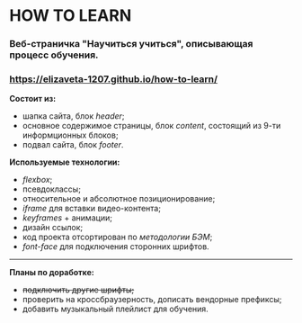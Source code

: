 # HOW TO LEARN

### Веб-страничка "Научиться учиться", описывающая процесс обучения.
### https://elizaveta-1207.github.io/how-to-learn/

**Состоит из:**

- шапка сайта, блок _header_;
- основное содержимое страницы, блок _content_, состоящий из 9-ти информционных блоков;
- подвал сайта, блок _footer_.

**Используемые технологии:**

- _flexbox_;
- псевдоклассы;
- относительное и абсолютное позиционирование;
- _iframe_ для вставки видео-контента;
- _keyframes_ + анимации;
- дизайн ссылок;
- код проекта отсортирован по _методологии БЭМ_;
- _font-face_ для подключения сторонних шрифтов.

---

**Планы по доработке:**

- ~~подключить другие шрифты;~~
- проверить на кроссбраузерность, дописать вендорные префиксы;
- добавить музыкальный плейлист для обучения.
